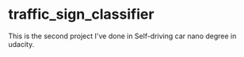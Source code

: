 # traffic_sign_classifier
This is the second project I've done in Self-driving car nano degree in udacity.
